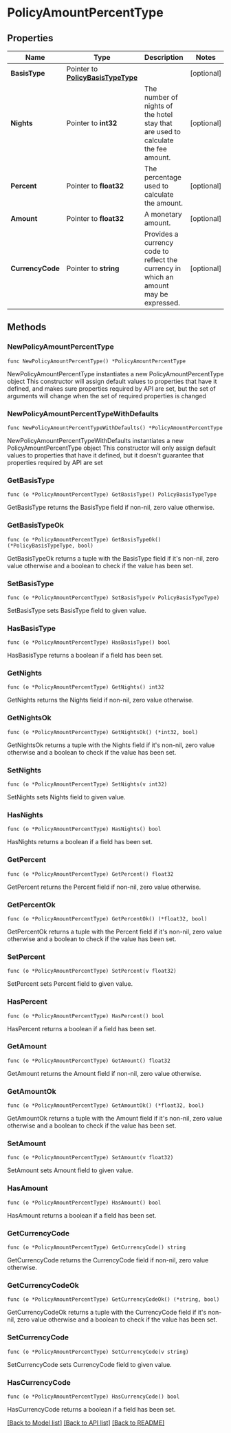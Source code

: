 # PolicyAmountPercentType

## Properties

Name | Type | Description | Notes
------------ | ------------- | ------------- | -------------
**BasisType** | Pointer to [**PolicyBasisTypeType**](PolicyBasisTypeType.md) |  | [optional] 
**Nights** | Pointer to **int32** | The number of nights of the hotel stay that are used to calculate the fee amount. | [optional] 
**Percent** | Pointer to **float32** | The percentage used to calculate the amount. | [optional] 
**Amount** | Pointer to **float32** | A monetary amount. | [optional] 
**CurrencyCode** | Pointer to **string** | Provides a currency code to reflect the currency in which an amount may be expressed. | [optional] 

## Methods

### NewPolicyAmountPercentType

`func NewPolicyAmountPercentType() *PolicyAmountPercentType`

NewPolicyAmountPercentType instantiates a new PolicyAmountPercentType object
This constructor will assign default values to properties that have it defined,
and makes sure properties required by API are set, but the set of arguments
will change when the set of required properties is changed

### NewPolicyAmountPercentTypeWithDefaults

`func NewPolicyAmountPercentTypeWithDefaults() *PolicyAmountPercentType`

NewPolicyAmountPercentTypeWithDefaults instantiates a new PolicyAmountPercentType object
This constructor will only assign default values to properties that have it defined,
but it doesn't guarantee that properties required by API are set

### GetBasisType

`func (o *PolicyAmountPercentType) GetBasisType() PolicyBasisTypeType`

GetBasisType returns the BasisType field if non-nil, zero value otherwise.

### GetBasisTypeOk

`func (o *PolicyAmountPercentType) GetBasisTypeOk() (*PolicyBasisTypeType, bool)`

GetBasisTypeOk returns a tuple with the BasisType field if it's non-nil, zero value otherwise
and a boolean to check if the value has been set.

### SetBasisType

`func (o *PolicyAmountPercentType) SetBasisType(v PolicyBasisTypeType)`

SetBasisType sets BasisType field to given value.

### HasBasisType

`func (o *PolicyAmountPercentType) HasBasisType() bool`

HasBasisType returns a boolean if a field has been set.

### GetNights

`func (o *PolicyAmountPercentType) GetNights() int32`

GetNights returns the Nights field if non-nil, zero value otherwise.

### GetNightsOk

`func (o *PolicyAmountPercentType) GetNightsOk() (*int32, bool)`

GetNightsOk returns a tuple with the Nights field if it's non-nil, zero value otherwise
and a boolean to check if the value has been set.

### SetNights

`func (o *PolicyAmountPercentType) SetNights(v int32)`

SetNights sets Nights field to given value.

### HasNights

`func (o *PolicyAmountPercentType) HasNights() bool`

HasNights returns a boolean if a field has been set.

### GetPercent

`func (o *PolicyAmountPercentType) GetPercent() float32`

GetPercent returns the Percent field if non-nil, zero value otherwise.

### GetPercentOk

`func (o *PolicyAmountPercentType) GetPercentOk() (*float32, bool)`

GetPercentOk returns a tuple with the Percent field if it's non-nil, zero value otherwise
and a boolean to check if the value has been set.

### SetPercent

`func (o *PolicyAmountPercentType) SetPercent(v float32)`

SetPercent sets Percent field to given value.

### HasPercent

`func (o *PolicyAmountPercentType) HasPercent() bool`

HasPercent returns a boolean if a field has been set.

### GetAmount

`func (o *PolicyAmountPercentType) GetAmount() float32`

GetAmount returns the Amount field if non-nil, zero value otherwise.

### GetAmountOk

`func (o *PolicyAmountPercentType) GetAmountOk() (*float32, bool)`

GetAmountOk returns a tuple with the Amount field if it's non-nil, zero value otherwise
and a boolean to check if the value has been set.

### SetAmount

`func (o *PolicyAmountPercentType) SetAmount(v float32)`

SetAmount sets Amount field to given value.

### HasAmount

`func (o *PolicyAmountPercentType) HasAmount() bool`

HasAmount returns a boolean if a field has been set.

### GetCurrencyCode

`func (o *PolicyAmountPercentType) GetCurrencyCode() string`

GetCurrencyCode returns the CurrencyCode field if non-nil, zero value otherwise.

### GetCurrencyCodeOk

`func (o *PolicyAmountPercentType) GetCurrencyCodeOk() (*string, bool)`

GetCurrencyCodeOk returns a tuple with the CurrencyCode field if it's non-nil, zero value otherwise
and a boolean to check if the value has been set.

### SetCurrencyCode

`func (o *PolicyAmountPercentType) SetCurrencyCode(v string)`

SetCurrencyCode sets CurrencyCode field to given value.

### HasCurrencyCode

`func (o *PolicyAmountPercentType) HasCurrencyCode() bool`

HasCurrencyCode returns a boolean if a field has been set.


[[Back to Model list]](../README.md#documentation-for-models) [[Back to API list]](../README.md#documentation-for-api-endpoints) [[Back to README]](../README.md)


